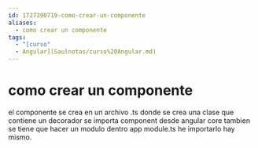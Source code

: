 ```yaml
---
id: 1727390719-como-crear-un-componente
aliases:
  - como crear un componente
tags:
  - "[curso"
  - Angular](Saulnotas/curso%20Angular.md)
---
```


# como crear un componente
el componente se crea en un archivo .ts donde se crea una clase 
que contiene un decorador se importa component desde angular core
tambien se tiene que hacer un modulo dentro app module.ts he importarlo hay mismo.
